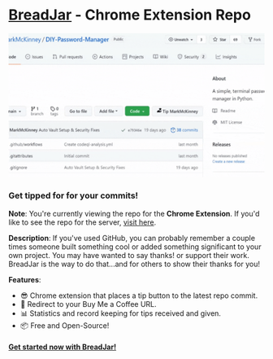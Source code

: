 # [BreadJar](breadjar.herokuapp.com) - Chrome Extension Repo

![Tour Gif](breadjar-tour-min.gif)

### Get tipped for for your commits!

**Note**: You're currently viewing the repo for the **Chrome Extension**. If you'd like to see the repo for the server, [visit here](https://github.com/MarkMcKinney/breadjar-server).

**Description**: If you've used GitHub, you can probably remember a couple times someone built something cool or added something significant to your own project. You may have wanted to say thanks! or support their work. BreadJar is the way to do that...and for others to show their thanks for you!

**Features**:
- 😎 Chrome extension that places a tip button to the latest repo commit.
- 🔗 Redirect to your Buy Me a Coffee URL.
- 📊 Statistics and record keeping for tips received and given.
- 📦 Free and Open-Source!

#### [Get started now with BreadJar!](breadjar.herokuapp.com)